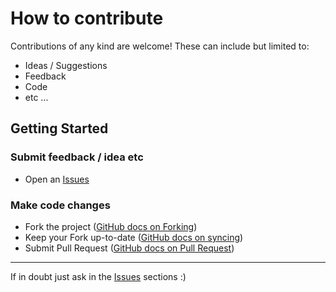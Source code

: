 # How to contribute

Contributions of any kind are welcome! These can include but limited to:

* Ideas / Suggestions
* Feedback
* Code
* etc ...

## Getting Started

### Submit feedback / idea etc

* Open an [Issues](https://github.com/WeRockTech/DiscussionTopics/issues)

### Make code changes

* Fork the project ([GitHub docs on Forking](https://help.github.com/articles/fork-a-repo/))
* Keep your Fork up-to-date ([GitHub docs on syncing](https://help.github.com/articles/syncing-a-fork/))
* Submit Pull Request ([GitHub docs on Pull Request](https://help.github.com/articles/creating-a-pull-request/))

---

If in doubt just ask in the [Issues](https://github.com/WeRockTech/DiscussionTopics/issues) sections :)
